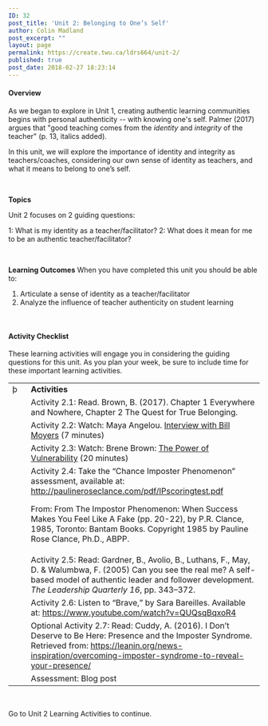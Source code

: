 ```yaml
---
ID: 32
post_title: 'Unit 2: Belonging to One’s Self'
author: Colin Madland
post_excerpt: ""
layout: page
permalink: https://create.twu.ca/ldrs664/unit-2/
published: true
post_date: 2018-02-27 18:23:14
---
```

<h4>Overview</h4>
As we began to explore in Unit 1, creating authentic learning communities begins with personal authenticity -- with knowing one's self. Palmer (2017) argues that "good teaching comes from the<em> identity</em> and <em>integrity</em> of the teacher" (p. 13, italics added).

In this unit, we will explore the importance of identity and integrity as teachers/coaches, considering our own sense of identity as teachers, and what it means to belong to one’s self.

&nbsp;

<strong>Topics</strong>

Unit 2 focuses on 2 guiding questions:

1: What is my identity as a teacher/facilitator?
2: What does it mean for me to be an authentic teacher/facilitator?

&nbsp;

<strong>Learning Outcomes</strong>
When you have completed this unit you should be able to:
<ol>
 	<li>Articulate a sense of identity as a teacher/facilitator</li>
 	<li>Analyze the influence of teacher authenticity on student learning</li>
</ol>
&nbsp;
<h4>Activity Checklist</h4>
These learning activities will engage you in considering the guiding questions for this unit. As you plan your week, be sure to include time for these important learning activities.
<table>
<tbody>
<tr>
<td width="33">þ</td>
<td width="519"><strong>Activities</strong></td>
</tr>
<tr>
<td width="33"></td>
<td width="519">Activity 2.1: Read. Brown, B. (2017). Chapter 1 Everywhere and Nowhere, Chapter 2 The Quest for True Belonging.</td>
</tr>
<tr>
<td width="33"></td>
<td width="519">Activity 2.2: Watch: Maya Angelou. <a href="http://billmoyers.com/content/conversation-maya-angelou/">Interview with Bill Moyers</a> (7 minutes)</td>
</tr>
<tr>
<td width="33"></td>
<td width="519">Activity 2.3: Watch: Brene Brown: <a href="https://www.ted.com/talks/brene_brown_on_vulnerability">The Power of Vulnerability</a> (20 minutes)</td>
</tr>
<tr>
<td width="33"></td>
<td width="519">Activity 2.4: Take the “Chance Imposter Phenomenon” assessment, available at: <a href="http://paulineroseclance.com/pdf/IPscoringtest.pdf">http://paulineroseclance.com/pdf/IPscoringtest.pdf</a>

From: From The Impostor Phenomenon: When Success Makes You Feel Like A Fake (pp. 20-22), by P.R. Clance, 1985, Toronto: Bantam Books. Copyright 1985 by Pauline Rose Clance, Ph.D., ABPP.</td>
</tr>
<tr>
<td width="33"></td>
<td width="519">Activity 2.5: Read: Gardner, B., Avolio, B., Luthans, F., May, D. &amp; Walumbwa, F. (2005) Can you see the real me? A self-based model of authentic leader and follower development. <em>The Leadership Quarterly 16</em>, pp. 343–372.</td>
</tr>
<tr>
<td width="33"></td>
<td width="519">Activity 2.6: Listen to “Brave,” by Sara Bareilles. Available at: <a href="https://www.youtube.com/watch?v=QUQsqBqxoR4">https://www.youtube.com/watch?v=QUQsqBqxoR4</a></td>
</tr>
<tr>
<td width="33"></td>
<td width="519">Optional Activity 2.7: Read: Cuddy, A. (2016). I Don’t Deserve to Be Here: Presence and the Imposter Syndrome. Retrieved from: <a href="https://leanin.org/news-inspiration/overcoming-imposter-syndrome-to-reveal-your-presence/">https://leanin.org/news-inspiration/overcoming-imposter-syndrome-to-reveal-your-presence/</a></td>
</tr>
<tr>
<td width="33"></td>
<td width="519">Assessment: Blog post</td>
</tr>
</tbody>
</table>
&nbsp;

Go to Unit 2 Learning Activities to continue.

&nbsp;